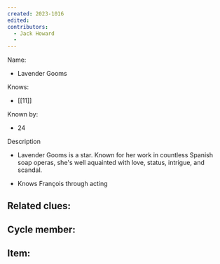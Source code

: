 ```yaml
---
created: 2023-1016
edited:
contributors:
  - Jack Howard
  - 
---
```


Name:
- Lavender Gooms

Knows:
- [[11]]

Known by:
- 24

Description
- Lavender Gooms is a star. Known for her work in countless Spanish soap operas, she's well aquainted with love, status, intrigue, and scandal.

- Knows François through acting

Related clues:
- 
Cycle member:
- 
Item:
- 




